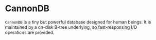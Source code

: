 # CannonDB
`CannonDB` is a tiny but powerful database designed for human beings. It is maintained by a on-disk B-tree underlying, so fast-responsing I/O operations are provided.

